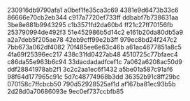 230916db9790afa1
a0bef1fe35ca3c69
4381e9d6473b33c6
86666e70cb2eb344
c917a7720ef733ff
ddbabf7b738631aa
3be8e881b9943295
c1b3571fd2da60b4
ff21c27ff70156fb
253790994de492f3
51e452986b5d14c2
e161b20da80db5a9
a2a7deb5f205ae78
42eb9cff99e2b3ff
979ec8bd24f247c2
7bb673a062df4082
70f485ee6e63c46b
a61ac4677851a8c5
4fa69f25396ec217
438c31fd0427ab48
4510725c77bfaec4
c86da55e963b6c94
33dacdadadfcef1c
7a062a6208ac50d9
ddf28841978ab2f1
3c2c2aa1ec6f1432
a5be01a587c91af6
98f64d177965c91c
5d7c48774968b3dd
36352b91c8ff29bc
070158c7ffcbcb50
790d52928525af1d
af167ba81ec93b5b
2d28d0a70686093e
9ec0ef737ccbfb85
